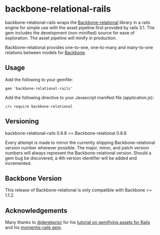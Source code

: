 # backbone-relational-rails

backbone-relational-rails wraps the [Backbone-relational](https://github.com/PaulUithol/Backbone-relational) library in a rails engine for simple
use with the asset pipeline first provided by rails 3.1. The gem includes the development (non-minified)
source for ease of exploration. The asset pipeline will minify in production.

Backbone-relational provides one-to-one, one-to-many and many-to-one relations between models for [Backbone](http://backbonejs.org/).

## Usage

Add the following to your gemfile:

    gem 'backbone-relational-rails'

Add the following directive to your Javascript manifest file (application.js):

    //= require backbone-relational

## Versioning

backbone-relational-rails 0.8.8 == Backbone-relational 0.8.8

Every attempt is made to mirror the currently shipping Backbone-relational version number wherever possible.
The major, minor, and patch version numbers will always represent the Backbone-relational version. Should a gem
bug be discovered, a 4th version identifier will be added and incremented.

## Backbone Version

This release of Backbone-relational is only compatible with Backbone >= 1.1.2.

## Acknowledgements

Many thanks to [@derekprior](http://github.com/derekprior) for his [tutorial on gemifying assets for Rails](http://prioritized.net/blog/gemify-assets-for-rails/) and his
[momentjs-rails gem](http://github.com/derekprior/momentjs-rails).
